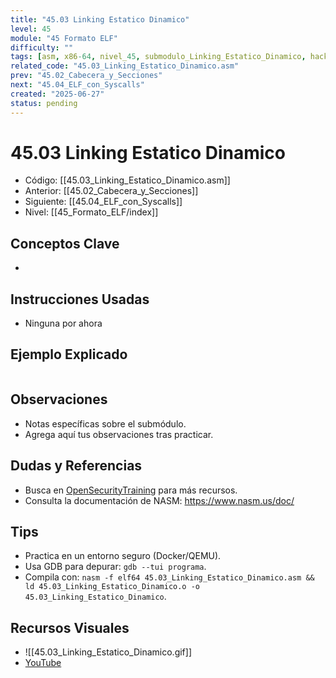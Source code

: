 ```yaml
---
title: "45.03 Linking Estatico Dinamico"
level: 45
module: "45 Formato ELF"
difficulty: ""
tags: [asm, x86-64, nivel_45, submodulo_Linking_Estatico_Dinamico, hacking]
related_code: "45.03_Linking_Estatico_Dinamico.asm"
prev: "45.02_Cabecera_y_Secciones"
next: "45.04_ELF_con_Syscalls"
created: "2025-06-27"
status: pending
---
```


# 45.03 Linking Estatico Dinamico

- Código: [[45.03_Linking_Estatico_Dinamico.asm]]  
- Anterior: [[45.02_Cabecera_y_Secciones]]  
- Siguiente: [[45.04_ELF_con_Syscalls]]  
- Nivel: [[45_Formato_ELF/index]]  

## Conceptos Clave
- 

## Instrucciones Usadas
- Ninguna por ahora

## Ejemplo Explicado
```asm

```

## Observaciones
- Notas específicas sobre el submódulo.
- Agrega aquí tus observaciones tras practicar.

## Dudas y Referencias
- Busca en [OpenSecurityTraining](https://opensecuritytraining.info/) para más recursos.
- Consulta la documentación de NASM: https://www.nasm.us/doc/

## Tips
- Practica en un entorno seguro (Docker/QEMU).
- Usa GDB para depurar: `gdb --tui programa`.
- Compila con: `nasm -f elf64 45.03_Linking_Estatico_Dinamico.asm && ld 45.03_Linking_Estatico_Dinamico.o -o 45.03_Linking_Estatico_Dinamico`.

## Recursos Visuales
- ![[45.03_Linking_Estatico_Dinamico.gif]]  
- [YouTube](https://youtube.com/placeholder)
